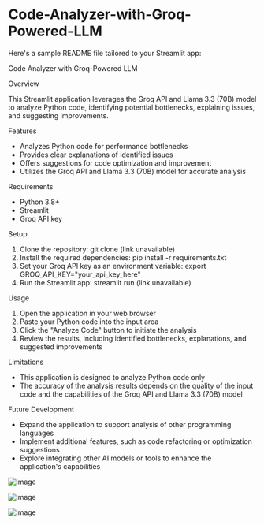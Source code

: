 # Code-Analyzer-with-Groq-Powered-LLM

Here's a sample README file tailored to your Streamlit app:

Code Analyzer with Groq-Powered LLM

Overview

This Streamlit application leverages the Groq API and Llama 3.3 (70B) model to analyze Python code, identifying potential bottlenecks, explaining issues, and suggesting improvements.

Features

- Analyzes Python code for performance bottlenecks
- Provides clear explanations of identified issues
- Offers suggestions for code optimization and improvement
- Utilizes the Groq API and Llama 3.3 (70B) model for accurate analysis

Requirements

- Python 3.8+
- Streamlit
- Groq API key

Setup

1. Clone the repository: git clone (link unavailable)
2. Install the required dependencies: pip install -r requirements.txt
3. Set your Groq API key as an environment variable: export GROQ_API_KEY="your_api_key_here"
4. Run the Streamlit app: streamlit run (link unavailable)

Usage

1. Open the application in your web browser
2. Paste your Python code into the input area
3. Click the "Analyze Code" button to initiate the analysis
4. Review the results, including identified bottlenecks, explanations, and suggested improvements

Limitations

- This application is designed to analyze Python code only
- The accuracy of the analysis results depends on the quality of the input code and the capabilities of the Groq API and Llama 3.3 (70B) model

Future Development

- Expand the application to support analysis of other programming languages
- Implement additional features, such as code refactoring or optimization suggestions
- Explore integrating other AI models or tools to enhance the application's capabilities

![image](https://github.com/user-attachments/assets/8c68fd64-fc17-4681-9fa5-c17b9ca19856)

![image](https://github.com/user-attachments/assets/7767a805-715d-4b50-ae99-7ceced0f0480)

![image](https://github.com/user-attachments/assets/5aeb6fc2-fac7-4ab5-a241-f6ee55071981)



